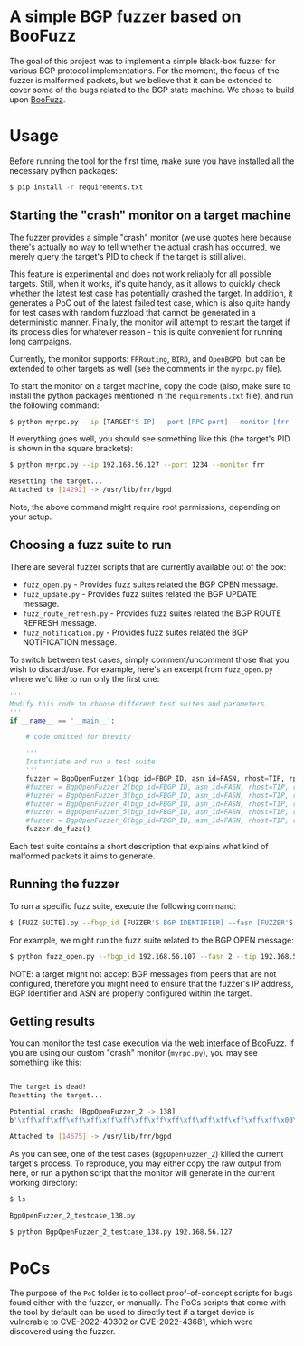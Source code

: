 # A simple BGP fuzzer based on BooFuzz

The goal of this project was to implement a simple black-box fuzzer for various
BGP protocol implementations. For the moment, the focus of the fuzzer is
malformed packets, but we believe that it can be extended to cover some of the
bugs related to the BGP state machine. We chose to build upon
[BooFuzz](https://boofuzz.readthedocs.io/en/stable/).

# Usage

Before running the tool for the first time, make sure you have installed all the
necessary python packages:

```bash
$ pip install -r requirements.txt
```

## Starting the "crash" monitor on a target machine

The fuzzer provides a simple "crash" monitor (we use quotes here because there's
actually no way to tell whether the actual crash has occurred, we merely query
the target's PID to check if the target is still alive).

This feature is experimental and does not work reliably for all possible
targets. Still, when it works, it's quite handy, as it allows to quickly check
whether the latest test case has potentially crashed the target. In addition, it
generates a PoC out of the latest failed test case, which is also quite handy
for test cases with random fuzzload that cannot be generated in a deterministic
manner. Finally, the monitor will attempt to restart the target if its process
dies for whatever reason - this is quite convenient for running long campaigns.

Currently, the monitor supports: `FRRouting`, `BIRD`, and `OpenBGPD`, but can be
extended to other targets as well (see the comments in the `myrpc.py` file).

To start the monitor on a target machine, copy the code (also, make sure to
install the python packages mentioned in the `requirements.txt` file), and run
the following command:

```bash
$ python myrpc.py --ip [TARGET'S IP] --port [RPC port] --monitor [frr | bird | openbgpd]
```

If everything goes well, you should see something like this (the target's PID is
shown in the square brackets): 

```bash
$ python myrpc.py --ip 192.168.56.127 --port 1234 --monitor frr

Resetting the target...
Attached to [14292] -> /usr/lib/frr/bgpd
```
Note, the above command might require root permissions, depending on your setup.

## Choosing a fuzz suite to run

There are several fuzzer scripts that are currently available out of the box:

* `fuzz_open.py` - Provides fuzz suites related the BGP OPEN message.
* `fuzz_update.py` - Provides fuzz suites related the BGP UPDATE message.
* `fuzz_route_refresh.py` - Provides fuzz suites related the BGP ROUTE REFRESH message.
* `fuzz_notification.py` - Provides fuzz suites related the BGP NOTIFICATION message.

To switch between test cases, simply comment/uncomment those that you wish to
discard/use. For example, here's an excerpt from `fuzz_open.py` where we'd like
to run only the first one:

```python
'''
Modify this code to choose different test suites and parameters.
'''
if __name__ == '__main__':

    # code omitted for brevity

    '''
    Instantiate and run a test suite
    '''
    fuzzer = BgpOpenFuzzer_1(bgp_id=FBGP_ID, asn_id=FASN, rhost=TIP, rpc_port=TRPC_PORT)
    #fuzzer = BgpOpenFuzzer_2(bgp_id=FBGP_ID, asn_id=FASN, rhost=TIP, rpc_port=TRPC_PORT)
    #fuzzer = BgpOpenFuzzer_3(bgp_id=FBGP_ID, asn_id=FASN, rhost=TIP, rpc_port=TRPC_PORT)
    #fuzzer = BgpOpenFuzzer_4(bgp_id=FBGP_ID, asn_id=FASN, rhost=TIP, rpc_port=TRPC_PORT)
    #fuzzer = BgpOpenFuzzer_5(bgp_id=FBGP_ID, asn_id=FASN, rhost=TIP, rpc_port=TRPC_PORT)
    #fuzzer = BgpOpenFuzzer_6(bgp_id=FBGP_ID, asn_id=FASN, rhost=TIP, rpc_port=TRPC_PORT)
    fuzzer.do_fuzz()
```

Each test suite contains a short description that explains what kind of
malformed packets it aims to generate.

## Running the fuzzer

To run a specific fuzz suite, execute the following command:

```bash
$ [FUZZ SUITE].py --fbgp_id [FUZZER'S BGP IDENTIFIER] --fasn [FUZZER'S ASN] --tip [TARGET'S IP ADDRESS] --trpc_port [TARGET'S RPC PORT]
```

For example, we might run the fuzz suite related to the BGP OPEN message:

```bash
$ python fuzz_open.py --fbgp_id 192.168.56.107 --fasn 2 --tip 192.168.56.127 --trpc_port 1234 
```

NOTE: a target might not accept BGP messages from peers that are not configured,
therefore you might need to ensure that the fuzzer's IP address, BGP Identifier
and ASN are properly configured within the target.

## Getting results

You can monitor the test case execution via the [web interface of
BooFuzz](https://boofuzz.readthedocs.io/en/stable/user/quickstart.html). If you
are using our custom "crash" monitor (`myrpc.py`), you may see something like
this:

```bash

The target is dead!
Resetting the target...

Potential crash: [BgpOpenFuzzer_2 -> 138]
b'\xff\xff\xff\xff\xff\xff\xff\xff\xff\xff\xff\xff\xff\xff\xff\xff\x00\x1d\x01\x04\x00\x02\x00\xf0\xc0\xa88k\xff'

Attached to [14675] -> /usr/lib/frr/bgpd
```

As you can see, one of the test cases (`BgpOpenFuzzer_2`) killed the current
target's process. To reproduce, you may either copy the raw output from here,
or run a python script that the monitor will generate in the current working
directory:

```bash
$ ls

BgpOpenFuzzer_2_testcase_138.py

$ python BgpOpenFuzzer_2_testcase_138.py 192.168.56.127
```

# PoCs 

The purpose of the `PoC` folder is to collect proof-of-concept scripts for bugs
found either with the fuzzer, or manually. The PoCs scripts that come with the
tool by default can be used to directly test if a target device is vulnerable to
CVE-2022-40302 or CVE-2022-43681, which were discovered using the fuzzer.
